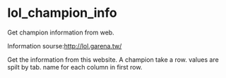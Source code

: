# lol_champion_info
Get champion information from web.

Information sourse:http://lol.garena.tw/

Get the information from this website.
A champion take a row.
values are spilt by tab.
name for each column in first row.
